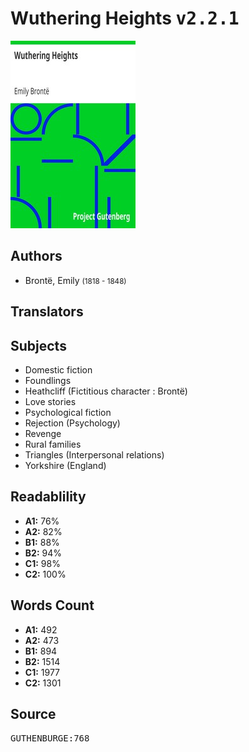 # Wuthering Heights <kbd>v2.2.1</kbd>

![](./cover.medium.jpg "")

## Authors


 - Brontë, Emily <small>(1818 - 1848)</small>

## Translators



## Subjects


 - Domestic fiction
 - Foundlings
 - Heathcliff (Fictitious character : Brontë)
 - Love stories
 - Psychological fiction
 - Rejection (Psychology)
 - Revenge
 - Rural families
 - Triangles (Interpersonal relations)
 - Yorkshire (England)

## Readablility


 - **A1:** 76%
 - **A2:** 82%
 - **B1:** 88%
 - **B2:** 94%
 - **C1:** 98%
 - **C2:** 100%

## Words Count


 - **A1:** 492
 - **A2:** 473
 - **B1:** 894
 - **B2:** 1514
 - **C1:** 1977
 - **C2:** 1301

## Source


<kbd>GUTHENBURGE:768</kbd>
